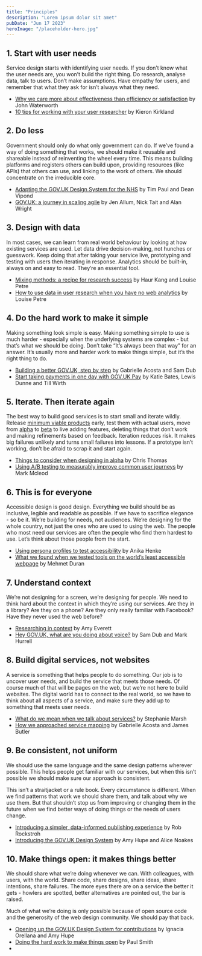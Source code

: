 ```yaml
---
title: "Principles"
description: "Lorem ipsum dolor sit amet"
pubDate: "Jun 17 2023"
heroImage: "/placeholder-hero.jpg"
---
```

## 1. Start with user needs

Service design starts with identifying user needs. If you don’t know what the user needs are, you won’t build the right thing. Do research, analyse data, talk to users. Don’t make assumptions. Have empathy for users, and remember that what they ask for isn’t always what they need.

- [Why we care more about effectiveness than efficiency or satisfaction](https://userresearch.blog.gov.uk/2017/04/18/why-we-care-more-about-effectiveness-than-efficiency-or-satisfaction/) by John Waterworth
- [10 tips for working with your user researcher](https://userresearch.blog.gov.uk/2017/09/01/10-tips-for-working-with-your-user-researcher/) by Kieron Kirkland

## 2. Do less

Government should only do what only government can do. If we’ve found a way of doing something that works, we should make it reusable and shareable instead of reinventing the wheel every time. This means building platforms and registers others can build upon, providing resources (like APIs) that others can use, and linking to the work of others. We should concentrate on the irreducible core.

- [Adapting the GOV.UK Design System for the NHS](https://gds.blog.gov.uk/2019/06/04/guest-post-adapting-the-gov-uk-design-system-for-the-nhs/) by Tim Paul and Dean Vipond
- [GOV.UK: a journey in scaling agile](https://gds.blog.gov.uk/2018/04/26/gov-uk-a-journey-in-scaling-agile/) by Jen Allum, Nick Tait and Alan Wright

## 3. Design with data

In most cases, we can learn from real world behaviour by looking at how existing services are used. Let data drive decision-making, not hunches or guesswork. Keep doing that after taking your service live, prototyping and testing with users then iterating in response. Analytics should be built-in, always on and easy to read. They’re an essential tool.

- [Mixing methods: a recipe for research success](https://dataingovernment.blog.gov.uk/2019/05/01/mixing-methods-a-recipe-for-research-success/) by Haur Kang and Louise Petre
- [How to use data in user research when you have no web analytics](https://userresearch.blog.gov.uk/2019/03/12/how-to-use-data-in-user-research-when-you-have-no-web-analytics/) by Louise Petre

## 4. Do the hard work to make it simple

Making something look simple is easy. Making something simple to use is much harder - especially when the underlying systems are complex - but that’s what we should be doing. Don’t take “It’s always been that way” for an answer. It’s usually more and harder work to make things simple, but it’s the right thing to do.

- [Building a better GOV.UK, step by step](https://gds.blog.gov.uk/2018/10/17/building-a-better-gov-uk-step-by-step/) by Gabrielle Acosta and Sam Dub
- [Start taking payments in one day with GOV.UK Pay](https://technology.blog.gov.uk/2019/06/10/start-taking-payments-in-one-day-with-gov-uk-pay/) by Katie Bates, Lewis Dunne and Till Wirth

## 5. Iterate. Then iterate again

The best way to build good services is to start small and iterate wildly. Release [minimum viable products](https://en.wikipedia.org/wiki/Minimum_viable_product) early, test them with actual users, move from [alpha](https://en.wikipedia.org/wiki/Software_release_life_cycle#Alpha) to [beta](https://en.wikipedia.org/wiki/Software_release_life_cycle#Beta) to live adding features, deleting things that don’t work and making refinements based on feedback. Iteration reduces risk. It makes big failures unlikely and turns small failures into lessons. If a prototype isn’t working, don’t be afraid to scrap it and start again.

- [Things to consider when designing in alpha](https://designnotes.blog.gov.uk/2017/04/07/things-to-consider-when-designing-in-alpha/) by Chris Thomas
- [Using A/B testing to measurably improve common user journeys](https://insidegovuk.blog.gov.uk/2017/11/14/using-ab-testing-to-measurably-improve-common-user-journeys/) by Mark Mcleod

## 6. This is for everyone

Accessible design is good design. Everything we build should be as inclusive, legible and readable as possible. If we have to sacrifice elegance - so be it. We’re building for needs, not audiences. We’re designing for the whole country, not just the ones who are used to using the web. The people who most need our services are often the people who find them hardest to use. Let’s think about those people from the start.

- [Using persona profiles to test accessibility](https://accessibility.blog.gov.uk/2019/02/11/using-persona-profiles-to-test-accessibility/) by Anika Henke
- [What we found when we tested tools on the world’s least accessible webpage](https://accessibility.blog.gov.uk/2017/02/24/what-we-found-when-we-tested-tools-on-the-worlds-least-accessible-webpage/) by Mehmet Duran

## 7. Understand context

We’re not designing for a screen, we’re designing for people. We need to think hard about the context in which they’re using our services. Are they in a library? Are they on a phone? Are they only really familiar with Facebook? Have they never used the web before?

- [Researching in context](https://userresearch.blog.gov.uk/2019/05/02/researching-in-context/) by Amy Everett
- [Hey GOV.UK, what are you doing about voice?](https://gds.blog.gov.uk/2018/08/23/hey-gov-uk-what-are-you-doing-about-voice/) by Sam Dub and Mark Hurrell

## 8. Build digital services, not websites

A service is something that helps people to do something. Our job is to uncover user needs, and build the service that meets those needs. Of course much of that will be pages on the web, but we’re not here to build websites. The digital world has to connect to the real world, so we have to think about all aspects of a service, and make sure they add up to something that meets user needs.

- [What do we mean when we talk about services?](https://gds.blog.gov.uk/2018/04/04/what-do-we-mean-when-we-talk-about-services/) by Stephanie Marsh
- [How we approached service mapping](https://insidegovuk.blog.gov.uk/2018/02/07/how-we-approached-service-mapping/) by Gabrielle Acosta and James Butler

## 9. Be consistent, not uniform

We should use the same language and the same design patterns wherever possible. This helps people get familiar with our services, but when this isn’t possible we should make sure our approach is consistent.

This isn’t a straitjacket or a rule book. Every circumstance is different. When we find patterns that work we should share them, and talk about why we use them. But that shouldn’t stop us from improving or changing them in the future when we find better ways of doing things or the needs of users change.

- [Introducing a simpler, data-informed publishing experience](https://insidegovuk.blog.gov.uk/2018/10/23/introducing-a-simpler-data-informed-publishing-experience/) by Rob Rockstroh
- [Introducing the GOV.UK Design System](https://gds.blog.gov.uk/2018/06/22/introducing-the-gov-uk-design-system/) by Amy Hupe and Alice Noakes

## 10. Make things open: it makes things better

We should share what we’re doing whenever we can. With colleagues, with users, with the world. Share code, share designs, share ideas, share intentions, share failures. The more eyes there are on a service the better it gets - howlers are spotted, better alternatives are pointed out, the bar is raised.

Much of what we’re doing is only possible because of open source code and the generosity of the web design community. We should pay that back.

- [Opening up the GOV.UK Design System for contributions](https://designnotes.blog.gov.uk/2018/09/26/opening-up-the-gov-uk-design-system-for-contributions/) by Ignacia Orellana and Amy Hupe
- [Doing the hard work to make things open](https://designnotes.blog.gov.uk/2017/03/24/doing-the-hard-work-to-make-things-open/) by Paul Smith
- 